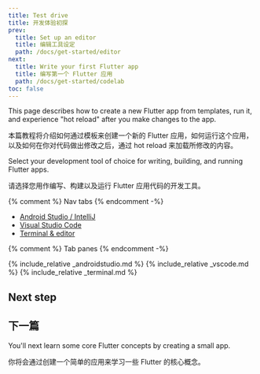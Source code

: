 ```yaml
---
title: Test drive
title: 开发体验初探
prev:
  title: Set up an editor
  title: 编辑工具设定
  path: /docs/get-started/editor
next:
  title: Write your first Flutter app
  title: 编写第一个 Flutter 应用
  path: /docs/get-started/codelab
toc: false
---
```


This page describes how to create a new Flutter app from templates, run it, and experience "hot reload" after you make changes to the app.

本篇教程将介绍如何通过模板来创建一个新的 Flutter 应用，如何运行这个应用，以及如何在你对代码做出修改之后，通过 hot reload 来加载所修改的内容。

Select your development tool of choice for writing, building, and running
Flutter apps.

请选择您用作编写、构建以及运行 Flutter 应用代码的开发工具。

{% comment %} Nav tabs {% endcomment -%}
<ul class="nav nav-tabs" id="editor-setup" role="tablist">
  <li class="nav-item">
    <a class="nav-link active" id="androidstudio-tab" href="#androidstudio" role="tab" aria-controls="androidstudio" aria-selected="true">Android Studio / IntelliJ</a>
  </li>
  <li class="nav-item">
    <a class="nav-link" id="vscode-tab" href="#vscode" role="tab" aria-controls="vscode" aria-selected="false">Visual Studio Code</a>
  </li>
  <li class="nav-item">
    <a class="nav-link" id="terminal-tab" href="#terminal" role="tab" aria-controls="terminal" aria-selected="false">Terminal & editor</a>
  </li>
</ul>

{% comment %} Tab panes {% endcomment -%}
<div class="tab-content">
  {% include_relative _androidstudio.md %}
  {% include_relative _vscode.md %}
  {% include_relative _terminal.md %}
</div>

## Next step

## 下一篇

You'll next learn some core Flutter concepts by creating a small app.

你将会通过创建一个简单的应用来学习一些 Flutter 的核心概念。
